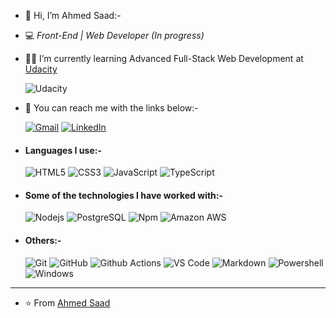 - 👋 Hi, I’m Ahmed Saad:-

- :computer: _Front-End | Web Developer (In progress)_

- :man_student: I’m currently learning Advanced Full-Stack Web Development at [Udacity](https://www.udacity.com)
    
    ![Udacity](https://www.udacity.com/images/svgs/udacity-tt-logo.svg)

- 👀 You can reach me with the links below:-


    [![Gmail](https://img.shields.io/badge/-GMAIL-D14836?style=for-the-badge&logo=gmail&logoColor=white)](mailto:elking.x80@gmail.com)
    [![LinkedIn](https://img.shields.io/badge/-LINKEDIN-0077B5?style=for-the-badge&logo=linkedin&logoColor=white)](https://www.linkedin.com/in/ahmed-saad-6b061a223)

- ####  Languages I use:-

    ![HTML5](https://img.shields.io/badge/-HTML5-%23E44D27?style=flat-square&logo=html5&logoColor=ffffff)
    ![CSS3](https://img.shields.io/badge/-CSS3-%231572B6?style=flat-square&logo=css3)
    ![JavaScript](https://img.shields.io/badge/-JavaScript-%23F7DF1C?style=flat-square&logo=javascript&logoColor=000000&labelColor=%23F7DF1C&color=%23FFCE5A)
    ![TypeScript](https://img.shields.io/badge/-TypeScript-000000?style=flat&logo=typescript)



- #### Some of the technologies I have worked with:-
    ![Nodejs](https://img.shields.io/badge/-Nodejs-black?style=flat-square&logo=Node.js)
    ![PostgreSQL](https://img.shields.io/badge/-PostgreSQL-336791?style=flat-square&logo=postgresql)
    ![Npm](https://img.shields.io/badge/-npm-CB3837?style=flat-square&logo=npm)
    ![Amazon AWS](https://img.shields.io/badge/Amazon%20AWS-232F3E?style=flat-square&logo=amazon-aws&link=https://github.com/LuizCarlosAbbott/)



- #### Others:-
   ![Git](https://img.shields.io/badge/-Git-%23F05032?style=flat-square&logo=git&logoColor=%23ffffff)
   ![GitHub](https://img.shields.io/badge/-GitHub-181717?style=flat-square&logo=github)
   ![Github Actions](http://img.shields.io/badge/-Github%20Actions-2088FF?style=flat-square&logo=github-actions&logoColor=ffffff)
   ![VS Code](http://img.shields.io/badge/-VS%20Code-007ACC?style=flat-square&logo=visual-studio-code&logoColor=ffffff)
   ![Markdown](https://img.shields.io/badge/-Markdown-000000?style=flat-square&logo=markdown)
   ![Powershell](http://img.shields.io/badge/-Powershell-5391FE?style=flat-square&logo=powershell&logoColor=ffffff)
   ![Windows](http://img.shields.io/badge/-Windows-0078D6?style=flat-square&logo=windows&logoColor=ffffff)




---



- ⭐️ From [Ahmed Saad](https://github.com/Ahmed-ELking)




